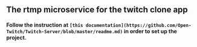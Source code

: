 ## The rtmp microservice for the twitch clone app

#### Follow the instruction at `[this documentation](https://github.com/Open-Twitch/Twitch-Server/blob/master/readme.md)` in order to set up the project.
